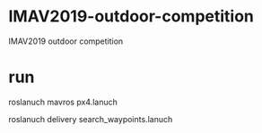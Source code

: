 # IMAV2019-outdoor-competition
IMAV2019 outdoor competition

# run
roslanuch mavros px4.lanuch

roslanuch delivery search_waypoints.lanuch
